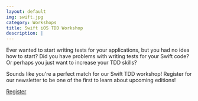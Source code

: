 ```yaml
---
layout: default
img: swift.jpg
category: Workshops
title: Swift iOS TDD Workshop
description: |
---
```


Ever wanted to start writing tests for your applications, but you had no idea how to start? Did you have problems with writing tests for your Swift code? Or perhaps you just want to increase your TDD skills?

Sounds like you're a perfect match for our Swift TDD workshop! Register for our newsletter to be one of the first to learn about upcoming editions!

<a href="/register" class="btn btn-info" role="button">Register</a>
